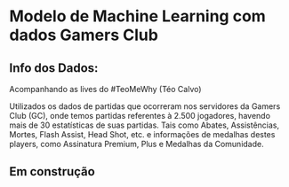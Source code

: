 # Modelo de Machine Learning com dados Gamers Club

## Info dos Dados:
Acompanhando as lives do #TeoMeWhy (Téo Calvo)

Utilizados os dados de partidas que ocorreram nos servidores da Gamers Club (GC), onde temos partidas referentes à 2.500 jogadores, havendo mais de 30 estatísticas de suas partidas. Tais como Abates, Assistências, Mortes, Flash Assist, Head Shot, etc. e informações de medalhas destes players, como Assinatura Premium, Plus e Medalhas da Comunidade.


## Em construção
